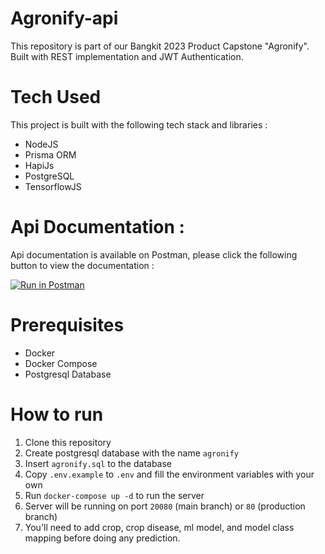 # Agronify-api
This repository is part of our Bangkit 2023 Product Capstone "Agronify". Built with REST implementation and JWT Authentication.

# Tech Used
This project is built with the following tech stack and libraries :
- NodeJS
- Prisma ORM
- HapiJs
- PostgreSQL
- TensorflowJS

# Api Documentation : 
Api documentation is available on Postman, please click the following button to view the documentation :

[![Run in Postman](https://run.pstmn.io/button.svg)](https://app.getpostman.com/run-collection/25099554-02aaef01-48f5-43cb-ad27-8bc280db4294?action=collection%2Ffork&source=rip_markdown&collection-url=entityId%3D25099554-02aaef01-48f5-43cb-ad27-8bc280db4294%26entityType%3Dcollection%26workspaceId%3D4687e208-3e5b-4cd9-96d2-5816e844de18)

# Prerequisites
- Docker
- Docker Compose
- Postgresql Database

# How to run

1. Clone this repository
2. Create postgresql database with the name `agronify`
3. Insert `agronify.sql` to the database
4. Copy `.env.example` to `.env` and fill the environment variables with your own
5. Run `docker-compose up -d` to run the server
6. Server will be running on port `20080` (main branch) or `80` (production branch)
7. You'll need to add crop, crop disease, ml model, and model class mapping before doing any prediction.
